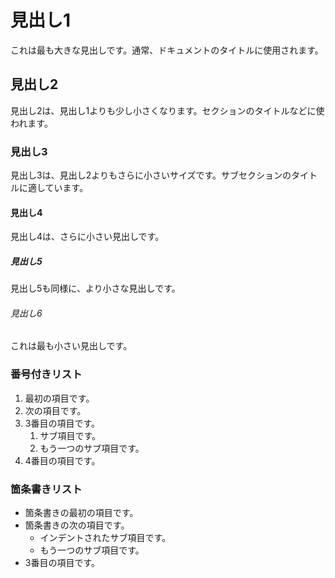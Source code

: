 # 見出し1
これは最も大きな見出しです。通常、ドキュメントのタイトルに使用されます。

## 見出し2
見出し2は、見出し1よりも少し小さくなります。セクションのタイトルなどに使われます。

### 見出し3
見出し3は、見出し2よりもさらに小さいサイズです。サブセクションのタイトルに適しています。

#### 見出し4
見出し4は、さらに小さい見出しです。

##### 見出し5
見出し5も同様に、より小さな見出しです。

###### 見出し6
これは最も小さい見出しです。

### 番号付きリスト

1. 最初の項目です。
2. 次の項目です。
3. 3番目の項目です。
    1. サブ項目です。
    2. もう一つのサブ項目です。
4. 4番目の項目です。

### 箇条書きリスト

* 箇条書きの最初の項目です。
* 箇条書きの次の項目です。
    * インデントされたサブ項目です。
    * もう一つのサブ項目です。
* 3番目の項目です。